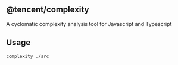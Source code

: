 ## @tencent/complexity

A cyclomatic complexity analysis tool for Javascript and Typescript

## Usage

```shell
complexity ./src
```
